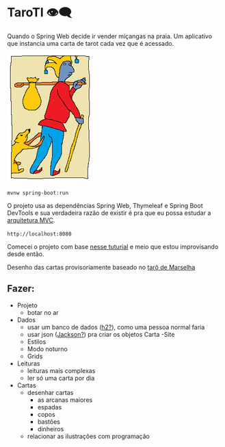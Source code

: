 # TaroTI 👁‍🗨

Quando o Spring Web decide ir vender miçangas na praia. Um aplicativo que instancia uma carta de tarot cada vez que é acessado.

![tolo](/src/main/resources/static/img/tolo.png)

`mvnw spring-boot:run`

O projeto usa as dependências Spring Web, Thymeleaf e Spring Boot DevTools e sua verdadeira razão de existir é pra que eu possa estudar a [arquitetura MVC](https://pt.wikipedia.org/wiki/MVC).

`http://localhost:8080`

Comecei o projeto com base [nesse tuturial](https://spring.io/guides/gs/serving-web-content) e meio que estou improvisando desde então.

Desenho das cartas provisoriamente baseado no [tarô de Marselha](https://en.wikipedia.org/wiki/Tarot_of_Marseilles)

## Fazer:
- Projeto
    - botar no ar
- Dados
    - usar um banco de dados ([h2?](https://www.baeldung.com/spring-boot-h2-database)), como uma pessoa normal faria
    - usar json ([Jackson?](https://www.baeldung.com/jackson-object-mapper-tutorial)) pra criar os objetos Carta
-Site
    - Estilos
    - Modo noturno
    - Grids
- Leituras
    - leituras mais complexas
    - ler só uma carta por dia
- Cartas
    - desenhar cartas
        - as arcanas maiores
        - espadas
        - copos
        - bastões
        - dinheiros
    - relacionar as ilustrações com programação

